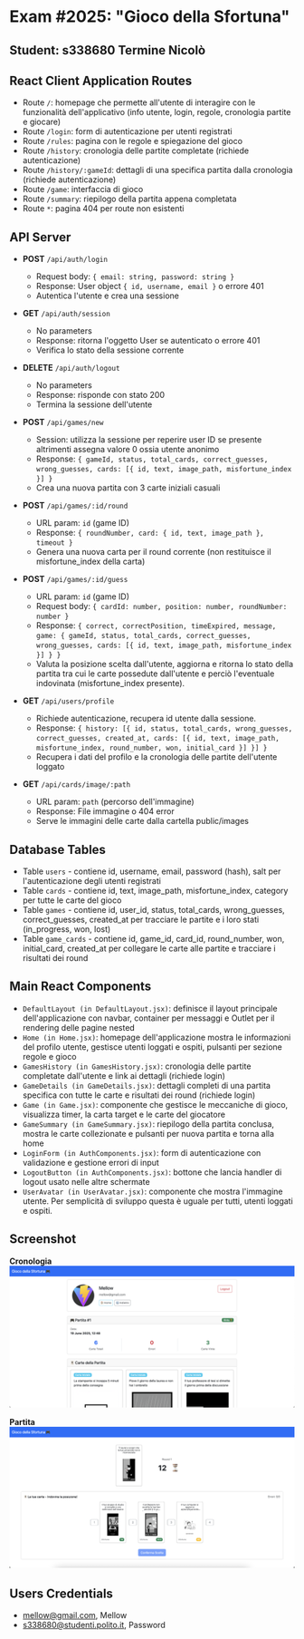 # Exam #2025: "Gioco della Sfortuna"
## Student: s338680 Termine Nicolò

## React Client Application Routes

- Route `/`: homepage che permette all'utente di interagire con le funzionalità dell'applicativo (info utente, login, regole, cronologia partite e giocare)
- Route `/login`: form di autenticazione per utenti registrati
- Route `/rules`: pagina con le regole e spiegazione del gioco
- Route `/history`: cronologia delle partite completate (richiede autenticazione)
- Route `/history/:gameId`: dettagli di una specifica partita dalla cronologia (richiede autenticazione)
- Route `/game`: interfaccia di gioco
- Route `/summary`: riepilogo della partita appena completata
- Route `*`: pagina 404 per route non esistenti

## API Server

- **POST** `/api/auth/login`
  - Request body: `{ email: string, password: string }`
  - Response: User object `{ id, username, email }` o errore 401
  - Autentica l'utente e crea una sessione

- **GET** `/api/auth/session`
  - No parameters
  - Response: ritorna l'oggetto User se autenticato o errore 401
  - Verifica lo stato della sessione corrente

- **DELETE** `/api/auth/logout`
  - No parameters
  - Response: risponde con stato 200
  - Termina la sessione dell'utente

- **POST** `/api/games/new`
  - Session: utilizza la sessione per reperire user ID se presente altrimenti assegna valore 0 ossia utente anonimo
  - Response: `{ gameId, status, total_cards, correct_guesses, wrong_guesses, cards: [{ id, text, image_path, misfortune_index }] }`
  - Crea una nuova partita con 3 carte iniziali casuali

- **POST** `/api/games/:id/round`
  - URL param: `id` (game ID)
  - Response: `{ roundNumber, card: { id, text, image_path }, timeout }`
  - Genera una nuova carta per il round corrente (non restituisce il misfortune_index della carta)

- **POST** `/api/games/:id/guess`
  - URL param: `id` (game ID)
  - Request body: `{ cardId: number, position: number, roundNumber: number }`
  - Response: `{ correct, correctPosition, timeExpired, message, game: { gameId, status, total_cards, correct_guesses, wrong_guesses, cards: [{ id, text, image_path, misfortune_index }] } }`
  - Valuta la posizione scelta dall'utente, aggiorna e ritorna lo stato della partita tra cui le carte possedute dall'utente e perciò l'eventuale indovinata (misfortune_index presente).

- **GET** `/api/users/profile`
  - Richiede autenticazione, recupera id utente dalla sessione.
  - Response: `{ history: [{ id, status, total_cards, wrong_guesses, correct_guesses, created_at, cards: [{ id, text, image_path, misfortune_index, round_number, won, initial_card }] }] }`
  - Recupera i dati del profilo e la cronologia delle partite dell'utente loggato

- **GET** `/api/cards/image/:path`
  - URL param: `path` (percorso dell'immagine)
  - Response: File immagine o 404 error
  - Serve le immagini delle carte dalla cartella public/images

## Database Tables

- Table `users` - contiene id, username, email, password (hash), salt per l'autenticazione degli utenti registrati
- Table `cards` - contiene id, text, image_path, misfortune_index, category per tutte le carte del gioco
- Table `games` - contiene id, user_id, status, total_cards, wrong_guesses, correct_guesses, created_at per tracciare le partite e i loro stati (in_progress, won, lost)
- Table `game_cards` - contiene id, game_id, card_id, round_number, won, initial_card, created_at per collegare le carte alle partite e tracciare i risultati dei round

## Main React Components

- `DefaultLayout (in DefaultLayout.jsx)`: definisce il layout principale dell'applicazione con navbar, container per messaggi e Outlet per il rendering delle pagine nested
- `Home (in Home.jsx)`: homepage dell'applicazione mostra le informazioni del profilo utente, gestisce utenti loggati e ospiti, pulsanti per sezione regole e gioco
- `GamesHistory (in GamesHistory.jsx)`: cronologia delle partite completate dall'utente e link ai dettagli (richiede login)
- `GameDetails (in GameDetails.jsx)`: dettagli completi di una partita specifica con tutte le carte e risultati dei round (richiede login)
- `Game (in Game.jsx)`: componente che gestisce le meccaniche di gioco, visualizza timer, la carta target e le carte del giocatore
- `GameSummary (in GameSummary.jsx)`: riepilogo della partita conclusa, mostra le carte collezionate e pulsanti per nuova partita e torna alla home
- `LoginForm (in AuthComponents.jsx)`: form di autenticazione con validazione e gestione errori di input
- `LogoutButton (in AuthComponents.jsx)`: bottone che lancia handler di logout usato nelle altre schermate
- `UserAvatar (in UserAvatar.jsx)`: componente che mostra l'immagine utente. Per semplicità di sviluppo questa è uguale per tutti, utenti loggati e ospiti.

## Screenshot

**Cronologia**
![Screenshot](./img/cronologia.png)

**Partita**
![Screenshot](./img/partita.png)

## Users Credentials

- mellow@gmail.com, Mellow
- s338680@studenti.polito.it, Password